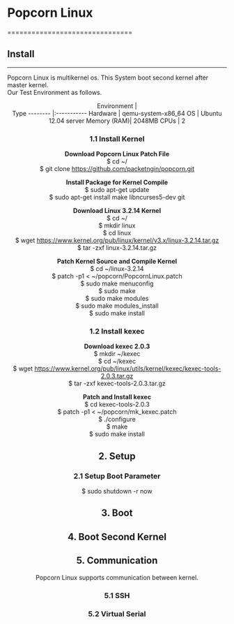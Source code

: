 # <b> Popcorn Linux</b>
===============================
## <b> Install</b>
---------------------------------
Popcorn Linux is multikernel os. This System boot second kernel after master kernel.<br>
Our Test Environment as follows.<br>

<Center>Environment | <Center>Type
-------- |:-----------
Hardware | qemu-system-x86_64
OS | Ubuntu 12.04 server
Memory (RAM)| 2048MB
CPUs | 2

### 1.1 Install Kernel
<b>Download Popcorn Linux Patch File</b><br>
$ cd ~/<br>
$ git clone https://github.com/packetngin/popcorn.git<br>

<b>Install Package for Kernel Compile</b><br>
$ sudo apt-get update<br>
$ sudo apt-get install make libncurses5-dev git

<b>Download Linux 3.2.14 Kernel<br></b>
$ cd ~/<br>
$ mkdir linux<br>
$ cd linux<br>
$ wget https://www.kernel.org/pub/linux/kernel/v3.x/linux-3.2.14.tar.gz<br>
$ tar -zxf linux-3.2.14.tar.gz<br>

<b>Patch Kernel Source and Compile Kernel</b><br>
$ cd ~/linux-3.2.14<br>
$ patch -p1 < ~/popcorn/PopcornLinux.patch<br>
$ sudo make menuconfig<br>
$ sudo make<br>
$ sudo make modules<br>
$ sudo make modules_install<br>
$ sudo make install<br>


### 1.2 Install kexec
<b>Download kexec 2.0.3</b><br>
$ mkdir ~/kexec<br>
$ cd ~/kexec<br>
$ wget https://www.kernel.org/pub/linux/utils/kernel/kexec/kexec-tools-2.0.3.tar.gz<br>
$ tar -zxf kexec-tools-2.0.3.tar.gz<br>

<b>Patch and Install kexec</b><br>
$ cd kexec-tools-2.0.3<br>
$ patch -p1 < ~/popcorn/mk_kexec.patch<br>
$ ./configure<br>
$ make<br>
$ sudo make install<br>

## 2. Setup
### 2.1 Setup Boot Parameter
$ sudo shutdown -r now<br>

## 3. Boot
## 4. Boot Second Kernel
## 5. Communication
Popcorn Linux supports communication between kernel.
### 5.1 SSH
### 5.2 Virtual Serial
